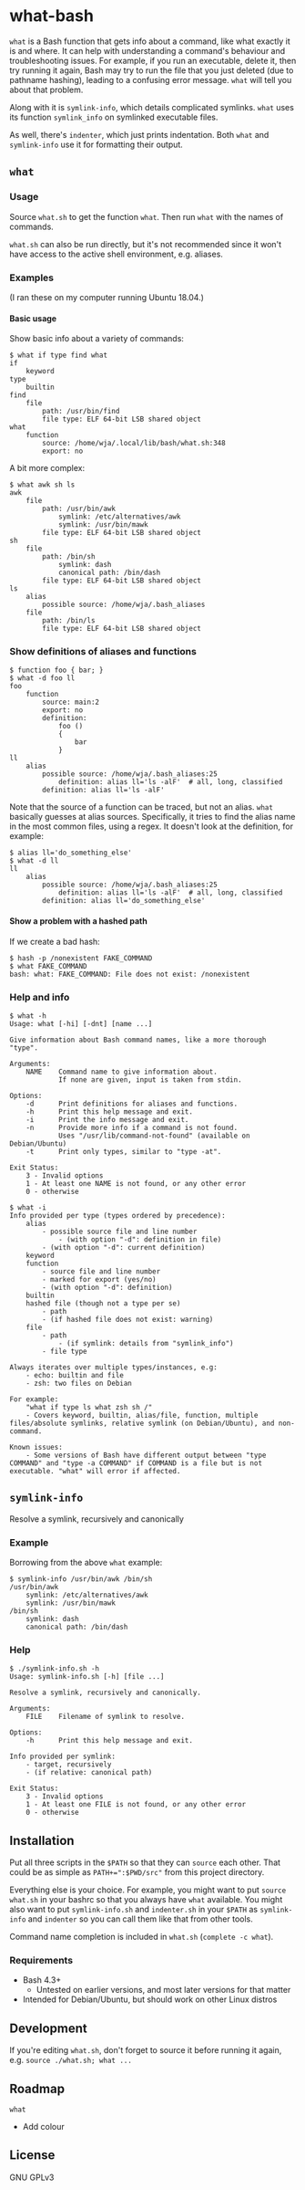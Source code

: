 # what-bash

`what` is a Bash function that gets info about a command, like what exactly it is and where. It can help with understanding a command's behaviour and troubleshooting issues. For example, if you run an executable, delete it, then try running it again, Bash may try to run the file that you just deleted (due to pathname hashing), leading to a confusing error message. `what` will tell you about that problem.

Along with it is `symlink-info`, which details complicated symlinks. `what` uses its function `symlink_info` on symlinked executable files.

As well, there's `indenter`, which just prints indentation. Both `what` and `symlink-info` use it for formatting their output.

## `what`

### Usage

Source `what.sh` to get the function `what`. Then run `what` with the names of commands.

`what.sh` can also be run directly, but it's not recommended since it won't have access to the active shell environment, e.g. aliases.

### Examples

(I ran these on my computer running Ubuntu 18.04.)

#### Basic usage

Show basic info about a variety of commands:

```none
$ what if type find what
if
    keyword
type
    builtin
find
    file
        path: /usr/bin/find
        file type: ELF 64-bit LSB shared object
what
    function
        source: /home/wja/.local/lib/bash/what.sh:348
        export: no
```

A bit more complex:

```none
$ what awk sh ls
awk
    file
        path: /usr/bin/awk
            symlink: /etc/alternatives/awk
            symlink: /usr/bin/mawk
        file type: ELF 64-bit LSB shared object
sh
    file
        path: /bin/sh
            symlink: dash
            canonical path: /bin/dash
        file type: ELF 64-bit LSB shared object
ls
    alias
        possible source: /home/wja/.bash_aliases
    file
        path: /bin/ls
        file type: ELF 64-bit LSB shared object
```

### Show definitions of aliases and functions

```none
$ function foo { bar; }
$ what -d foo ll
foo
    function
        source: main:2
        export: no
        definition:
            foo ()
            {
                bar
            }
ll
    alias
        possible source: /home/wja/.bash_aliases:25
            definition: alias ll='ls -alF'  # all, long, classified
        definition: alias ll='ls -alF'
```

Note that the source of a function can be traced, but not an alias. `what` basically guesses at alias sources. Specifically, it tries to find the alias name in the most common files, using a regex. It doesn't look at the definition, for example:

```none
$ alias ll='do_something_else'
$ what -d ll
ll
    alias
        possible source: /home/wja/.bash_aliases:25
            definition: alias ll='ls -alF'  # all, long, classified
        definition: alias ll='do_something_else'
```

#### Show a problem with a hashed path

If we create a bad hash:

```none
$ hash -p /nonexistent FAKE_COMMAND
$ what FAKE_COMMAND
bash: what: FAKE_COMMAND: File does not exist: /nonexistent
```

### Help and info

```none
$ what -h
Usage: what [-hi] [-dnt] [name ...]

Give information about Bash command names, like a more thorough "type".

Arguments:
    NAME    Command name to give information about.
            If none are given, input is taken from stdin.

Options:
    -d      Print definitions for aliases and functions.
    -h      Print this help message and exit.
    -i      Print the info message and exit.
    -n      Provide more info if a command is not found.
            Uses "/usr/lib/command-not-found" (available on Debian/Ubuntu)
    -t      Print only types, similar to "type -at".

Exit Status:
    3 - Invalid options
    1 - At least one NAME is not found, or any other error
    0 - otherwise
```

```none
$ what -i
Info provided per type (types ordered by precedence):
    alias
        - possible source file and line number
            - (with option "-d": definition in file)
        - (with option "-d": current definition)
    keyword
    function
        - source file and line number
        - marked for export (yes/no)
        - (with option "-d": definition)
    builtin
    hashed file (though not a type per se)
        - path
        - (if hashed file does not exist: warning)
    file
        - path
            - (if symlink: details from "symlink_info")
        - file type

Always iterates over multiple types/instances, e.g:
    - echo: builtin and file
    - zsh: two files on Debian

For example:
    "what if type ls what zsh sh /"
    - Covers keyword, builtin, alias/file, function, multiple files/absolute symlinks, relative symlink (on Debian/Ubuntu), and non-command.

Known issues:
    - Some versions of Bash have different output between "type COMMAND" and "type -a COMMAND" if COMMAND is a file but is not executable. "what" will error if affected.
```

## `symlink-info`

Resolve a symlink, recursively and canonically

### Example

Borrowing from the above `what` example:

```none
$ symlink-info /usr/bin/awk /bin/sh
/usr/bin/awk
    symlink: /etc/alternatives/awk
    symlink: /usr/bin/mawk
/bin/sh
    symlink: dash
    canonical path: /bin/dash
```

### Help

```none
$ ./symlink-info.sh -h
Usage: symlink-info.sh [-h] [file ...]

Resolve a symlink, recursively and canonically.

Arguments:
    FILE    Filename of symlink to resolve.

Options:
    -h      Print this help message and exit.

Info provided per symlink:
    - target, recursively
    - (if relative: canonical path)

Exit Status:
    3 - Invalid options
    1 - At least one FILE is not found, or any other error
    0 - otherwise
```

## Installation

Put all three scripts in the `$PATH` so that they can `source` each other. That could be as simple as `PATH+=":$PWD/src"` from this project directory.

Everything else is your choice. For example, you might want to put `source what.sh` in your bashrc so that you always have `what` available. You might also want to put `symlink-info.sh` and `indenter.sh` in your `$PATH` as `symlink-info` and `indenter` so you can call them like that from other tools.

Command name completion is included in `what.sh` (`complete -c what`).

### Requirements

* Bash 4.3+
    * Untested on earlier versions, and most later versions for that matter
* Intended for Debian/Ubuntu, but should work on other Linux distros

## Development

If you're editing `what.sh`, don't forget to source it before running it again, e.g. `source ./what.sh; what ...`

## Roadmap

`what`

* Add colour

## License

GNU GPLv3
